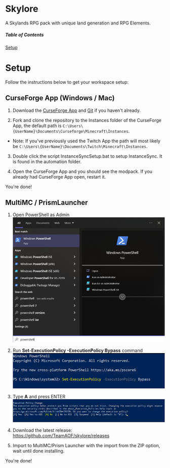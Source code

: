 # Skylore

A Skylands RPG pack with unique land generation and RPG Elements.

##### Table of Contents  
[Setup](https://github.com/TeamAOF/skylore#setup)  

# Setup
Follow the instructions below to get your workspace setup:

## CurseForge App (Windows / Mac)
1. Download the [CurseForge App](https://curseforge.overwolf.com/) and [Git](https://git-scm.com/downloads) if you haven't already.

2. Fork and clone the repository to the Instances folder of the CurseForge App, the default path is `C:\Users\{UserName}\Documents\Curseforge\Minecraft\Instances`.

* Note: If you've previously used the Twitch App the path will most likely be `C:\Users\{UserName}\Documents\Twitch\Minecraft\Instances`.
3. Double click the script InstanceSyncSetup.bat to setup InstanceSync. It is found in the automation folder.

4. Open the CurseForge App and you should see the modpack. If you already had CurseForge App open, restart it.

You're done!


## MultiMC / PrismLauncher


1. Open PowerShell as Admin
![open powershell as admin](setup/images/powershelladmin.png)

2. Run **Set-ExecutionPolicy -ExecutionPolicy Bypass** command
![run command](setup/images/run-command.png)

3. Type **A** and press ENTER
![sya yes](setup/images/say-yes-to-all.png)

4. Download the latest release:
https://github.com/TeamAOF/skylore/releases

5. Import to MultiMC/Prism Launcher with the import from the ZIP option, wait until done installing.

You're done!

